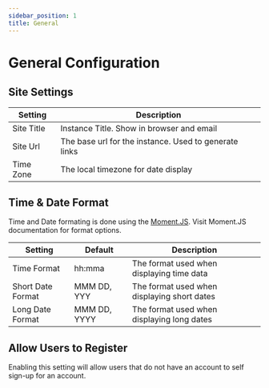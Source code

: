 ```yaml
---
sidebar_position: 1
title: General
---
```


# General Configuration

## Site Settings

| Setting | Description |
| --- | --- |
| Site Title | Instance Title. Show in browser and email |
| Site Url | The base url for the instance. Used to generate links |
| Time Zone | The local timezone for date display |

## Time & Date Format
Time and Date formating is done using the [Moment.JS](http://momentjs.com). Visit Moment.JS documentation for format options.

| Setting | Default | Description |
| --- | --- | --- |
| Time Format | hh:mma | The format used when displaying time data |
| Short Date Format | MMM DD, YYY | The format used when displaying short dates |
| Long Date Format | MMM DD, YYYY | The format used when displaying long dates |

## Allow Users to Register
Enabling this setting will allow users that do not have an account to self sign-up for an account.